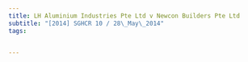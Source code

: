 ```yaml
---
title: LH Aluminium Industries Pte Ltd v Newcon Builders Pte Ltd 
subtitle: "[2014] SGHCR 10 / 28\_May\_2014"
tags:


---
```


